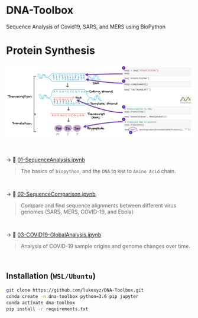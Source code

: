 # DNA-Toolbox
Sequence Analysis of Covid19, SARS, and MERS using BioPython

# Protein Synthesis

<p align="center">
  <img src="https://github.com/lukexyz/DNA-Toolbox/blob/master/graphics/protein_synthesis.PNG?raw=true">
</p>


<br/>  

→ :notebook_with_decorative_cover: [01-SequenceAnalysis.ipynb](notebooks/01-SequenceAnalysis.ipynb) 
> The basics of `biopython`, and the `DNA` to `RNA` to `Amino Acid` chain.

<br/>  

→ :bookmark_tabs: [02-SequenceComparison.ipynb](notebooks/02-SequenceComparison.ipynb)  
> Compare and find sequence alignments between different virus genomes (SARS, MERS, COVID-19, and Ebola)  

<br/>

→ :bookmark_tabs: [03-COVID19-GlobalAnalysis.ipynb](notebooks/03-COVID19-GlobalAnalysis.ipynb)  
> Analysis of COVID-19 sample origins and genome changes over time.

<br/>

## Installation (`WSL/Ubuntu`)

```sh
git clone https://github.com/lukexyz/DNA-Toolbox.git
conda create -n dna-toolbox python=3.6 pip jupyter
conda activate dna-toolbox
pip install -r requirements.txt
```
